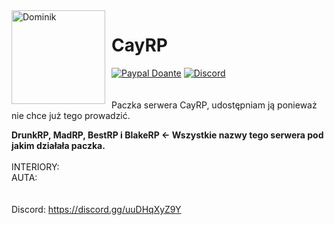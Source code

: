 <img width="150" height="150" align="left" style="float: left; margin: 0 10px 0 0;" alt="Dominik" src="https://avatars.githubusercontent.com/u/55330408?s=512&v=4">  

# CayRP
[![Paypal Doante](https://img.shields.io/badge/paypal-donate-blue.svg)](https://tipply.pl/u/dominikw365)
[![Discord](https://discordapp.com/api/guilds/690686401469087756/embed.png)](https://discord.gg/uuDHqXyZ9Y)
<br><br><br>
Paczka serwera CayRP, udostępniam ją ponieważ nie chce już tego prowadzić.

**DrunkRP, MadRP, BestRP i BlakeRP <- Wszystkie nazwy tego serwera pod jakim działała paczka.**
<br><br>
INTERIORY: 
<br>
AUTA: 
<br><br><br>
Discord: https://discord.gg/uuDHqXyZ9Y